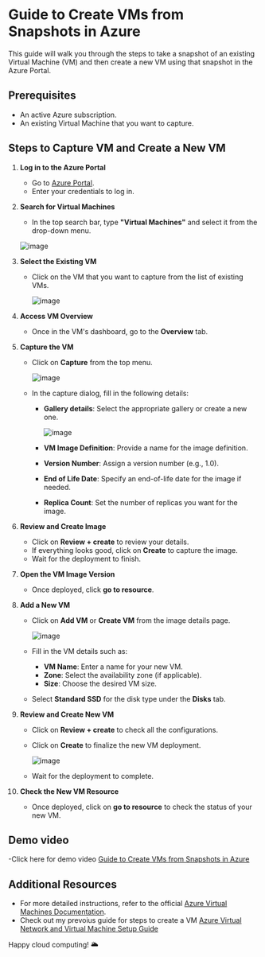 # Guide to Create VMs from Snapshots in Azure

This guide will walk you through the steps to take a snapshot of an existing Virtual Machine (VM) and then create a new VM using that snapshot in the Azure Portal.

## Prerequisites
- An active Azure subscription.
- An existing Virtual Machine that you want to capture.

## Steps to Capture VM and Create a New VM

1. **Log in to the Azure Portal**
   - Go to [Azure Portal](https://portal.azure.com/).
   - Enter your credentials to log in.

2. **Search for Virtual Machines**
   - In the top search bar, type **"Virtual Machines"** and select it from the drop-down menu.

    ![image](https://github.com/user-attachments/assets/da25c746-c718-4d43-888f-dd7182a4b3f2)


3. **Select the Existing VM**
   - Click on the VM that you want to capture from the list of existing VMs.

     ![image](https://github.com/user-attachments/assets/f193b5c6-0901-479b-a842-7bd72d30ff3e)


4. **Access VM Overview**
   - Once in the VM's dashboard, go to the **Overview** tab.

5. **Capture the VM**
   - Click on **Capture** from the top menu.

     ![image](https://github.com/user-attachments/assets/0ab1b657-2520-4677-b63b-5dd20caa69b9)

   - In the capture dialog, fill in the following details:
     - **Gallery details**: Select the appropriate gallery or create a new one.

       ![image](https://github.com/user-attachments/assets/86acecb6-7352-4dff-a7a7-bd32b6609866)

     - **VM Image Definition**: Provide a name for the image definition.
     - **Version Number**: Assign a version number (e.g., 1.0).
     - **End of Life Date**: Specify an end-of-life date for the image if needed.
     - **Replica Count**: Set the number of replicas you want for the image.

6. **Review and Create Image**
   - Click on **Review + create** to review your details.
   - If everything looks good, click on **Create** to capture the image.
   - Wait for the deployment to finish.

7. **Open the VM Image Version**
   - Once deployed, click **go to resource**.

8. **Add a New VM**
   - Click on **Add VM** or **Create VM** from the image details page.

     ![image](https://github.com/user-attachments/assets/97a63d30-7999-4469-891c-31461d98da15)

   - Fill in the VM details such as:
     - **VM Name**: Enter a name for your new VM.
     - **Zone**: Select the availability zone (if applicable).
     - **Size**: Choose the desired VM size.
   - Select **Standard SSD** for the disk type under the **Disks** tab.

9. **Review and Create New VM**
   - Click on **Review + create** to check all the configurations.
   - Click on **Create** to finalize the new VM deployment.

     ![image](https://github.com/user-attachments/assets/12ccd7ec-0f3f-41b2-b30a-af52dd2506d9)

   - Wait for the deployment to complete.

10. **Check the New VM Resource**
    - Once deployed, click on **go to resource** to check the status of your new VM.

## Demo video
-Click here for demo video [Guide to Create VMs from Snapshots in Azure](https://www.linkedin.com/posts/reya-josephine-a871a827b_azure-virtualmachines-snapshots-activity-7259632142173798400-vGu0?utm_source=share&utm_medium=member_desktop)

## Additional Resources
- For more detailed instructions, refer to the official [Azure Virtual Machines Documentation](https://docs.microsoft.com/en-us/azure/virtual-machines/).
- Check out my prevoius guide for steps to create a VM [Azure Virtual Network and Virtual Machine Setup Guide](https://github.com/Reyajosephine/Azure-30-days-Challenge/blob/main/Day-1.md)

Happy cloud computing! 🌥️

